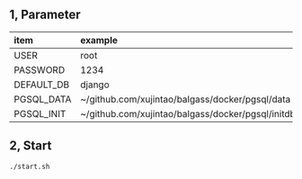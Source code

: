 ## 1, Parameter

| item       | example                                             |
| :--------- | :-------------------------------------------------- |
| USER       | root                                                |
| PASSWORD   | 1234                                                |
| DEFAULT_DB | django                                              |
| PGSQL_DATA | ~/github.com/xujintao/balgass/docker/pgsql/data     |
| PGSQL_INIT | ~/github.com/xujintao/balgass/docker/pgsql/initdb.d |

## 2, Start

```
./start.sh
```
